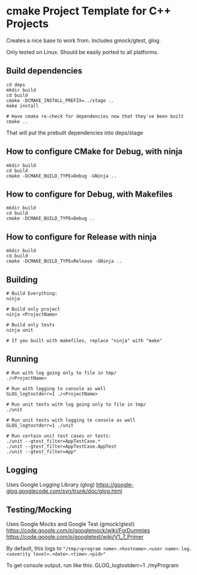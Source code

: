 # cmake Project Template for C++ Projects
Creates a nice base to work from. Includes gmock/gtest, glog.

Only tested on Linux. Should be easily ported to all platforms.

## Build dependencies
```
cd deps
mkdir build
cd build
cmake -DCMAKE_INSTALL_PREFIX=../stage ..
make install

# Have cmake re-check for dependencies now that they've been built
cmake ..
```
That will put the prebuilt dependencies into deps/stage

## How to configure CMake for Debug, with ninja
```
mkdir build
cd build
cmake -DCMAKE_BUILD_TYPE=Debug -GNinja ..
```

## How to configure for Debug, with Makefiles
```
mkdir build
cd build
cmake -DCMAKE_BUILD_TYPE=Debug ..
```

## How to configure for Release with ninja
```
mkdir build
cd build
cmake -DCMAKE_BUILD_TYPE=Release -GNinja ..
```

## Building
```
# Build Everything:
ninja

# Build only project
ninja <ProjectName>

# Build only tests
ninja unit

# If you built with makefiles, replace "ninja" with "make"
```

## Running
```
# Run with log going only to file in tmp/
./<ProjectName>

# Run with logging to console as well
GLOG_logtostderr=1 ./<ProjectName>

# Run unit tests with log going only to file in tmp/
./unit

# Run unit tests with logging to console as well
GLOG_logtostderr=1 ./unit

# Run certain unit test cases or tests:
./unit --gtest_filter=AppTestCase.*
./unit --gtest_filter=AppTestCase.AppTest
./unit --gtest_filter=App*
```

## Logging
Uses Google Logging Library (glog)
https://google-glog.googlecode.com/svn/trunk/doc/glog.html

## Testing/Mocking
Uses Google Mocks and Google Test (gmock/gtest)
https://code.google.com/p/googlemock/wiki/ForDummies
https://code.google.com/p/googletest/wiki/V1_7_Primer

By default, this logs to
```"/tmp/<program name>.<hostname>.<user name>.log.<severity level>.<date>.<time>.<pid>"```

To get console output, run like this: GLOG_logtostderr=1 ./myProgram
